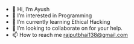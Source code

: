 - 👋 Hi, I’m Ayush
- 👀 I’m interested in Programming
- 🌱 I’m currently learning Ethical Hacking
- 💞️ I’m looking to collaborate on for your help.
- 📫 How to reach me rajputbhai138@gmail.com

<!---
AyushRajput67/Tech is a ✨ special ✨ repository because its `README.md` (this file) appears on your GitHub profile.
You can click the Preview link to take a look at your changes.
--->
